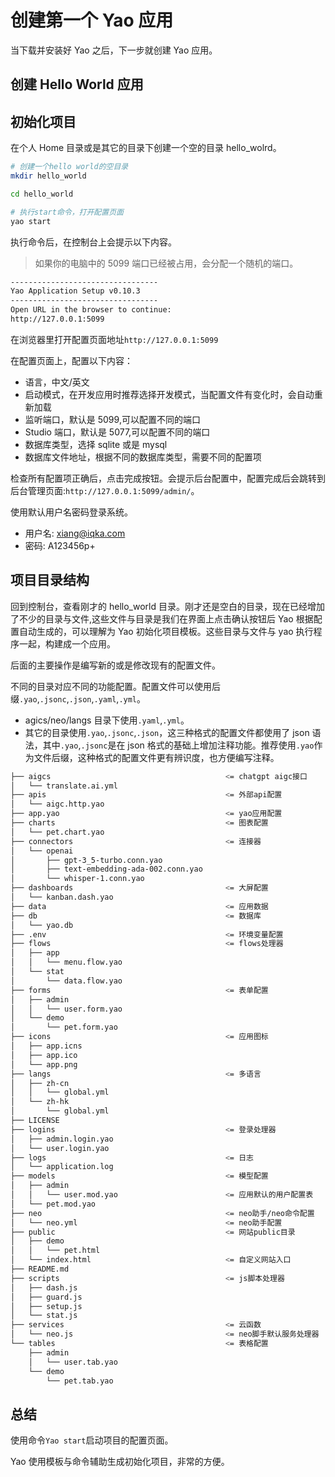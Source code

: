 # 创建第一个 Yao 应用

当下载并安装好 Yao 之后，下一步就创建 Yao 应用。

## 创建 Hello World 应用

## 初始化项目

在个人 Home 目录或是其它的目录下创建一个空的目录 hello_wolrd。

```sh
# 创建一个hello world的空目录
mkdir hello_world

cd hello_world

# 执行start命令，打开配置页面
yao start
```

执行命令后，在控制台上会提示以下内容。

> 如果你的电脑中的 5099 端口已经被占用，会分配一个随机的端口。

```sh
---------------------------------
Yao Application Setup v0.10.3
---------------------------------
Open URL in the browser to continue:
http://127.0.0.1:5099
```

在浏览器里打开配置页面地址`http://127.0.0.1:5099`

在配置页面上，配置以下内容：

- 语言，中文/英文
- 启动模式，在开发应用时推荐选择开发模式，当配置文件有变化时，会自动重新加载
- 监听端口，默认是 5099,可以配置不同的端口
- Studio 端口，默认是 5077,可以配置不同的端口
- 数据库类型，选择 sqlite 或是 mysql
- 数据库文件地址，根据不同的数据库类型，需要不同的配置项

检查所有配置项正确后，点击完成按钮。会提示后台配置中，配置完成后会跳转到后台管理页面:`http://127.0.0.1:5099/admin/`。

使用默认用户名密码登录系统。

- 用户名: xiang@iqka.com
- 密码: A123456p+

## 项目目录结构

回到控制台，查看刚才的 hello_world 目录。刚才还是空白的目录，现在已经增加了不少的目录与文件,这些文件与目录是我们在界面上点击确认按钮后 Yao 根据配置自动生成的，可以理解为 Yao 初始化项目模板。这些目录与文件与 yao 执行程序一起，构建成一个应用。

后面的主要操作是编写新的或是修改现有的配置文件。

不同的目录对应不同的功能配置。配置文件可以使用后缀`.yao`,`.jsonc`,`.json`,`.yaml`,`.yml`。

- agics/neo/langs 目录下使用`.yaml`,`.yml`。
- 其它的目录使用`.yao`,`.jsonc`,`.json`，这三种格式的配置文件都使用了 json 语法，其中`.yao`,`.jsonc`是在 json 格式的基础上增加注释功能。推荐使用`.yao`作为文件后缀，这种格式的配置文件更有辨识度，也方便编写注释。

```sh
├── aigcs                                       <= chatgpt aigc接口
│   └── translate.ai.yml
├── apis                                        <= 外部api配置
│   └── aigc.http.yao
├── app.yao                                     <= yao应用配置
├── charts                                      <= 图表配置
│   └── pet.chart.yao
├── connectors                                  <= 连接器
│   └── openai
│       ├── gpt-3_5-turbo.conn.yao
│       ├── text-embedding-ada-002.conn.yao
│       └── whisper-1.conn.yao
├── dashboards                                  <= 大屏配置
│   └── kanban.dash.yao
├── data                                        <= 应用数据
├── db                                          <= 数据库
│   └── yao.db
├── .env                                        <= 环境变量配置
├── flows                                       <= flows处理器
│   ├── app
│   │   └── menu.flow.yao
│   └── stat
│       └── data.flow.yao
├── forms                                       <= 表单配置
│   ├── admin
│   │   └── user.form.yao
│   └── demo
│       └── pet.form.yao
├── icons                                       <= 应用图标
│   ├── app.icns
│   ├── app.ico
│   └── app.png
├── langs                                       <= 多语言
│   ├── zh-cn
│   │   └── global.yml
│   └── zh-hk
│       └── global.yml
├── LICENSE
├── logins                                      <= 登录处理器
│   ├── admin.login.yao
│   └── user.login.yao
├── logs                                        <= 日志
│   └── application.log
├── models                                      <= 模型配置
│   ├── admin
│   │   └── user.mod.yao                        <= 应用默认的用户配置表
│   └── pet.mod.yao
├── neo                                         <= neo助手/neo命令配置
│   └── neo.yml                                 <= neo助手配置
├── public                                      <= 网站public目录
│   ├── demo
│   │   └── pet.html
│   └── index.html                              <= 自定义网站入口
├── README.md
├── scripts                                     <= js脚本处理器
│   ├── dash.js
│   ├── guard.js
│   ├── setup.js
│   └── stat.js
├── services                                    <= 云函数
│   └── neo.js                                  <= neo脚手默认服务处理器
└── tables                                      <= 表格配置
    ├── admin
    │   └── user.tab.yao
    └── demo
        └── pet.tab.yao
```

## 总结

使用命令`Yao start`启动项目的配置页面。

Yao 使用模板与命令辅助生成初始化项目，非常的方便。
